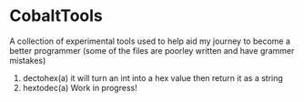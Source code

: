 # CobaltTools
A collection of experimental tools used to help aid my journey to become a better programmer
(some of the files are poorley written and have grammer mistakes)


1. dectohex(a)
   it will turn an int into a hex value then return it as a string
2. hextodec(a)
   Work in progress!
